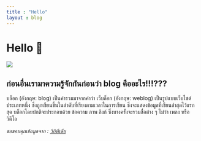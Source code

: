 ```yaml
---
title : "Hello"
layout : blog
---
```

# Hello 👋
![](https://c.tenor.com/9n08OE8c-b0AAAAM/spy-x-family-spy-family.gif)
## ก่อนอื่นเรามาความรู้จักกันก่อนว่า blog คืออะไร!!!???
บล็อก (อังกฤษ: blog) เป็นคำรวมมาจากคำว่า เว็บล็อก (อังกฤษ: weblog) เป็นรูปแบบเว็บไซต์ประเภทหนึ่ง ซึ่งถูกเขียนขึ้นในลำดับที่เรียงตามเวลาในการเขียน ซึ่งจะแสดงข้อมูลที่เขียนล่าสุดไว้แรกสุด บล็อกโดยปกติจะประกอบด้วย ข้อความ ภาพ ลิงก์ ซึ่งบางครั้งจะรวมสื่อต่าง ๆ ไม่ว่า เพลง หรือวิดีโอ

*ขอขอบคุณข้อมูลจาก : [วิกิพีเดีย](https://th.m.wikipedia.org/wiki/%E0%B8%9A%E0%B8%A5%E0%B9%87%E0%B8%AD%E0%B8%81)*
